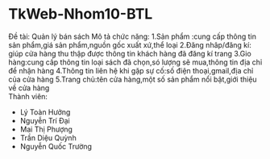 # TkWeb-Nhom10-BTL
Đề tài: Quản lý bán sách
Mô tả chức năng:
1.Sản phẩm :cung cấp thông tin sản phẩm,giá sản phẩm,nguồn gốc xuất xứ,thể loại
2.Đăng nhâp/đăng kí: giúp cửa hàng thu thập được thông tin khách hàng đã đăng kí trang
3.Gio hàng:cung cấp thông tin loại sách đã chọn,só lượng sẽ mua,thông tin địa chỉ để nhận hàng
4.Thông tin liên hệ khi gặp sự cố:số điện thoại,gmail,địa chỉ của cửa hàng
5.Trang chủ:tên cửa hàng,một số sản phẩm nổi bật,giới thiệu về cửa hàng
<br>
Thành viên:
- Lý Toàn Hưởng
- Nguyễn Trí Đại
- Mai Thị Phượng
- Trần Diệu Quỳnh
- Nguyễn Quốc  Trường
